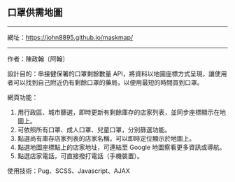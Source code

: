 ﻿## 口罩供需地圖
----

網址：<a href="https://john8895.github.io/maskmap/" target="_blank">https://john8895.github.io/maskmap/</a>

----

作者：陳政翰〔阿翰〕

設計目的：串接健保署的口罩剩餘數量 API，將資料以地圖座標方式呈現，讓使用者可以找到自己附近仍有剩餘口罩的藥局，以便用最短的時間買到口罩。

網頁功能：
1. 用行政區、城市篩選，即時更新有剩餘庫存的店家列表，並同步座標顯示在地圖上。
1. 可依照所有口罩、成人口罩、兒童口罩，分別篩選功能。
1. 點選尚有庫存店家列表的店家名稱，可以即時定位顯示於地圖上。
1. 點選地圖座標點上的店家地址，可連結至 Google 地圖察看更多資訊或導航。
1. 點選店家電話，可直接撥打電話（手機裝置）。

使用技術：Pug、SCSS、Javascript、AJAX